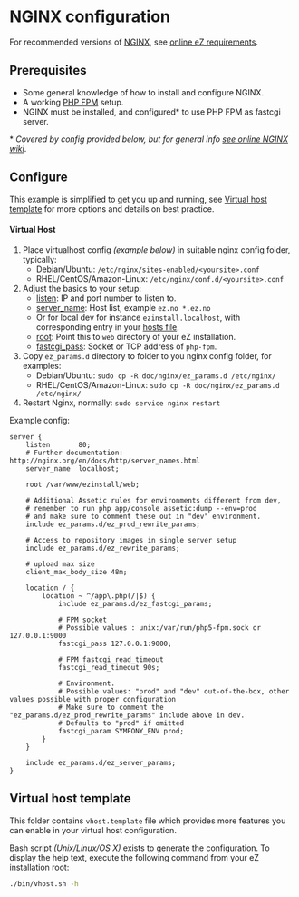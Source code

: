NGINX configuration
===================

For recommended versions of [NGINX](http://nginx.org/), see [online eZ requirements](https://doc.ez.no/display/TECHDOC/Requirements).


Prerequisites
-------------
- Some general knowledge of how to install and configure NGINX.
- A working [PHP FPM](http://php.net/manual/en/install.fpm.php) setup.
- NGINX must be installed, and configured\* to use PHP FPM as fastcgi server.

\* *Covered by config provided below, but for general info [see online NGINX wiki](https://www.nginx.com/resources/wiki/start/topics/examples/phpfcgi/)*.

Configure
---------
This example is simplified to get you up and running, see [Virtual host template](#virtual-host-template) for more options and details on best practice.

#### Virtual Host

1. Place virtualhost config *(example below)* in suitable nginx config folder, typically:
   - Debian/Ubuntu: `/etc/nginx/sites-enabled/<yoursite>.conf`
   - RHEL/CentOS/Amazon-Linux: `/etc/nginx/conf.d/<yoursite>.conf`
2. Adjust the basics to your setup:
   - [listen](http://nginx.org/en/docs/http/ngx_http_core_module.html#listen): IP and port number to listen to.
   - [server_name](http://nginx.org/en/docs/http/ngx_http_core_module.html#server_name): Host list, example `ez.no *.ez.no`
    - Or for local dev for instance `ezinstall.localhost`, with corresponding entry in your [hosts file](https://en.wikipedia.org/wiki/Hosts_file).
   - [root](http://nginx.org/en/docs/http/ngx_http_core_module.html#root): Point this to `web` directory of your eZ installation.
   - [fastcgi_pass](http://nginx.org/en/docs/http/ngx_http_fastcgi_module.html#fastcgi_pass): Socket or TCP address of `php-fpm`.
2. Copy `ez_params.d` directory to folder to you nginx config folder, for examples:
   - Debian/Ubuntu: `sudo cp -R doc/nginx/ez_params.d /etc/nginx/`
   - RHEL/CentOS/Amazon-Linux: `sudo cp -R doc/nginx/ez_params.d /etc/nginx/`
3. Restart Nginx, normally: `sudo service nginx restart`

Example config:

    server {
        listen       80;
        # Further documentation: http://nginx.org/en/docs/http/server_names.html
        server_name  localhost;

        root /var/www/ezinstall/web;

        # Additional Assetic rules for environments different from dev,
        # remember to run php app/console assetic:dump --env=prod
        # and make sure to comment these out in "dev" environment.
        include ez_params.d/ez_prod_rewrite_params;

        # Access to repository images in single server setup
        include ez_params.d/ez_rewrite_params;

        # upload max size
        client_max_body_size 48m;

        location / {
            location ~ ^/app\.php(/|$) {
                include ez_params.d/ez_fastcgi_params;

                # FPM socket
                # Possible values : unix:/var/run/php5-fpm.sock or 127.0.0.1:9000
                fastcgi_pass 127.0.0.1:9000;

                # FPM fastcgi_read_timeout
                fastcgi_read_timeout 90s;

                # Environment.
                # Possible values: "prod" and "dev" out-of-the-box, other values possible with proper configuration
                # Make sure to comment the "ez_params.d/ez_prod_rewrite_params" include above in dev.
                # Defaults to "prod" if omitted
                fastcgi_param SYMFONY_ENV prod;
            }
        }

        include ez_params.d/ez_server_params;
    }


Virtual host template
---------------------
This folder contains `vhost.template` file which provides more features you can enable in your virtual host configuration.

Bash script *(Unix/Linux/OS X)* exists to generate the configuration. To display the help text, execute the following command from your eZ installation root:
```bash
./bin/vhost.sh -h
```
